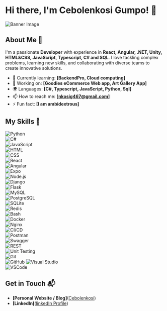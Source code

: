 # Hi there, I'm Cebolenkosi Gumpo! 👋

![Banner Image](your_banner_image_url_here)

## About Me 🚀

I'm a passionate **Developer** with experience in **React, Angular, .NET, Unity, HTML&CSS, JavaScript, Typescript, C# and SQL**. I love tackling complex problems, learning new skills, and collaborating with diverse teams to create innovative solutions.

- 🌱 Currently learning: **[BackendPro, Cloud computing]**
- 🔭 Working on: **[Goodies eCommerce Web app, Art Gallery App]**
- 🌍 Languages: **[C#, Typescript, JavaScript, Python, Sql]**
- 📫 How to reach me: **[nkosig467@gmail.com]**
- ⚡ Fun fact: **[I am ambidextrous]**

## My Skills 🧠  
![Python](https://img.shields.io/badge/Python-FFD43B?style=for-the-badge&logo=python&logoColor=blue)  
![C#](https://img.shields.io/badge/C%23-239120?style=for-the-badge&logo=csharp&logoColor=white)  
![JavaScript](https://img.shields.io/badge/-JavaScript-F7DF1E?style=flat-square&logo=javascript&logoColor=black)  
![HTML](https://img.shields.io/badge/-HTML-E34F26?style=flat-square&logo=html5&logoColor=white)  
![CSS](https://img.shields.io/badge/-CSS-1572B6?style=flat-square&logo=css3&logoColor=white)  
![React](https://img.shields.io/badge/-React-61DAFB?style=flat-square&logo=react&logoColor=black)  
![Angular](https://img.shields.io/badge/Angular-DD0031?style=for-the-badge&logo=angular&logoColor=white)  
![Expo](https://img.shields.io/badge/Expo-1B1F23?style=for-the-badge&logo=expo&logoColor=white)  
![Node.js](https://img.shields.io/badge/-Node.js-339933?style=flat-square&logo=node.js&logoColor=white)  
![Django](https://img.shields.io/badge/Django-092E20?style=for-the-badge&logo=django&logoColor=white)  
![Flask](https://img.shields.io/badge/Flask-000000?style=for-the-badge&logo=flask&logoColor=white)  
![MySQL](https://img.shields.io/badge/MySQL-005C84?style=for-the-badge&logo=mysql&logoColor=white)  
![PostgreSQL](https://img.shields.io/badge/PostgreSQL-316192?style=for-the-badge&logo=postgresql&logoColor=white)  
![SQLite](https://img.shields.io/badge/SQLite-07405E?style=for-the-badge&logo=sqlite&logoColor=white)  
![Redis](https://img.shields.io/badge/Redis-DC382D?style=for-the-badge&logo=redis&logoColor=white)  
![Bash](https://img.shields.io/badge/Bash-4EAA25?style=for-the-badge&logo=gnu-bash&logoColor=white)  
![Docker](https://img.shields.io/badge/Docker-2496ED?style=for-the-badge&logo=docker&logoColor=white)  
![Nginx](https://img.shields.io/badge/Nginx-009639?style=for-the-badge&logo=nginx&logoColor=white)  
![CI/CD](https://img.shields.io/badge/CI/CD-2088FF?style=for-the-badge&logo=githubactions&logoColor=white)  
![Postman](https://img.shields.io/badge/Postman-FF6C37?style=for-the-badge&logo=postman&logoColor=white)  
![Swagger](https://img.shields.io/badge/Swagger-85EA2D?style=for-the-badge&logo=swagger&logoColor=black)  
![REST](https://img.shields.io/badge/REST-02569B?style=for-the-badge&logo=rest&logoColor=white)  
![Unit Testing](https://img.shields.io/badge/Unit_Testing-6DB33F?style=for-the-badge&logo=pytest&logoColor=white)  
![Git](https://img.shields.io/badge/GIT-E44C30?style=for-the-badge&logo=git&logoColor=white)  
![GitHub](https://img.shields.io/badge/GitHub-181717?style=for-the-badge&logo=github&logoColor=white)
![Visual Studio](https://img.shields.io/badge/Visual_Studio-5C2D91?style=for-the-badge&logo=visual%20studio&logoColor=white)  
![VSCode](https://img.shields.io/badge/VSCode-0078D4?style=for-the-badge&logo=visual%20studio%20code&logoColor=white)  

## Get in Touch 📬

- **[Personal Website / Blog]**([Cebolenkosi](https://cebolenkosi3dportfolio.netlify.app/))
- **[LinkedIn]**([linkedIn Profile](https://www.linkedin.com/in/cebolenkosi-gumpo-41b14523b/))


